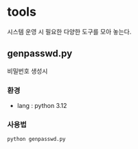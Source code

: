 # tools

시스템 운영 시 필요한 다양한 도구를 모아 놓는다.

## genpasswd.py

비밀번호 생성시

### 환경

* lang : python 3.12

### 사용법

```bash
python genpasswd.py
```